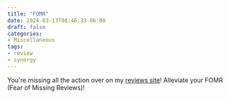 ```yaml
---
title: "FOMR"
date: 2024-03-13T08:46:33-06:00
draft: false
categories:
- Miscellaneous
tags:
- review
- synergy
---
```

You're missing all the action over on my [reviews site](https://reviews.rosenberg-watt.com/)! Alleviate your FOMR (Fear of Missing Reviews)!